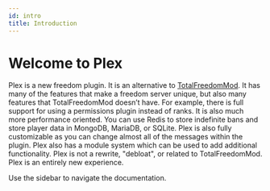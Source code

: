 ```yaml
---
id: intro
title: Introduction
---
```


# Welcome to Plex

Plex is a new freedom plugin. It is an alternative to [TotalFreedomMod](https://github.com/TotalFreedomMC/TotalFreedomMod). It has many of the features that make a freedom server unique, but also many features that TotalFreedomMod doesn’t have. For example, there is full support for using a permissions plugin instead of ranks. It is also much more performance oriented. You can use Redis to store indefinite bans and store player data in MongoDB, MariaDB, or SQLite. Plex is also fully customizable as you can change almost all of the messages within the plugin. Plex also has a module system which can be used to add additional functionality. Plex is not a rewrite, "debloat", or related to TotalFreedomMod. Plex is an entirely new experience.

Use the sidebar to navigate the documentation.
